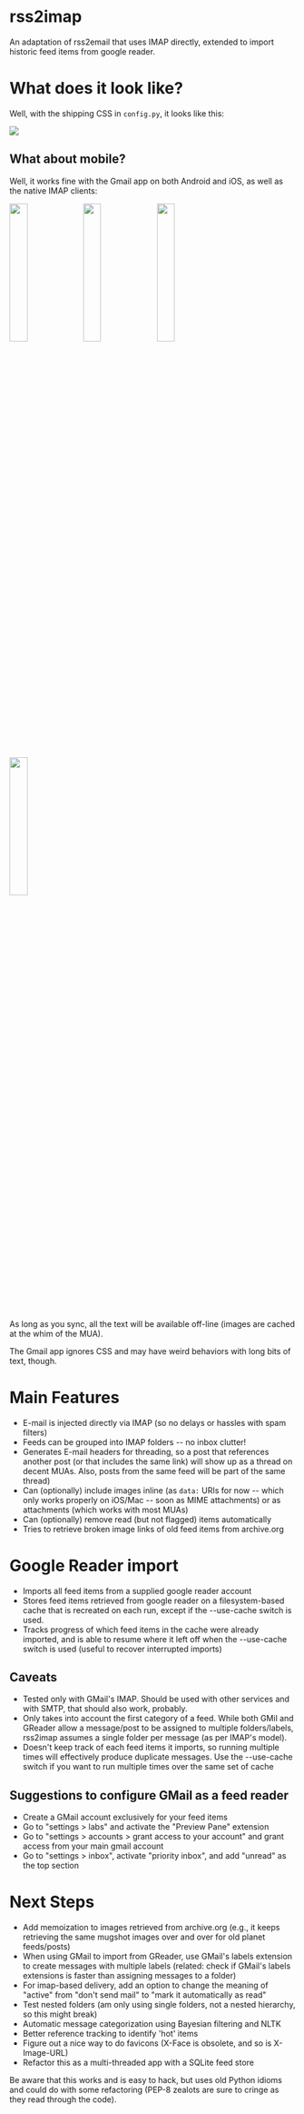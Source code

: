 rss2imap
========

An adaptation of rss2email that uses IMAP directly, extended to import historic feed items from google reader.

# What does it look like?

Well, with the shipping CSS in `config.py`, it looks like this:

<img src="https://raw.github.com/rcarmo/rss2email/screenshots/mail.app.1.jpg" style="max-width: 100%; height: auto;">

## What about mobile?

Well, it works fine with the Gmail app on both Android and iOS, as well as the native IMAP clients:

<img src="https://raw.github.com/rcarmo/rss2email/screenshots/gmail.ios.1.jpg" width="25%"> <img src="https://raw.github.com/rcarmo/rss2email/screenshots/mail.ios.1.jpg" width="25%"> <img src="https://raw.github.com/rcarmo/rss2email/screenshots/gmail.android.1.jpg" width="25%"> <img src="https://raw.github.com/rcarmo/rss2email/screenshots/mail.android.1.jpg" width="25%">

As long as you sync, all the text will be available off-line (images are cached at the whim of the MUA).

The Gmail app ignores CSS and may have weird behaviors with long bits of text, though.

# Main Features

* E-mail is injected directly via IMAP (so no delays or hassles with spam filters)
* Feeds can be grouped into IMAP folders -- no inbox clutter!
* Generates E-mail headers for threading, so a post that references another post (or that includes the same link) will show up as a thread on decent MUAs. Also, posts from the same feed will be part of the same thread)
* Can (optionally) include images inline (as `data:` URIs for now -- which only works properly on iOS/Mac -- soon as MIME attachments) or as attachments (which works with most MUAs)
* Can (optionally) remove read (but not flagged) items automatically
* Tries to retrieve broken image links of old feed items from archive.org

# Google Reader import

* Imports all feed items from a supplied google reader account
* Stores feed items retrieved from google reader on a filesystem-based cache that is recreated on each run, except if the --use-cache switch is used.
* Tracks progress of which feed items in the cache were already imported, and is able to resume where it left off when the --use-cache switch is used (useful to recover interrupted imports)

## Caveats

* Tested only with GMail's IMAP. Should be used with other services and with SMTP, that should also work, probably.
* Only takes into account the first category of a feed. While both GMil and GReader allow a message/post to be assigned to multiple folders/labels, rss2imap assumes a single folder per message (as per IMAP's model).
* Doesn't keep track of each feed items it imports, so running multiple times will effectively produce duplicate messages. Use the --use-cache switch if you want to run multiple times over the same set of cache

## Suggestions to configure GMail as a feed reader

* Create a GMail account exclusively for your feed items
* Go to "settings > labs" and activate the "Preview Pane" extension
* Go to "settings > accounts > grant access to your account" and grant access from your main gmail account
* Go to "settings > inbox", activate "priority inbox", and add "unread" as the top section

# Next Steps

* Add memoization to images retrieved from archive.org (e.g., it keeps retrieving the same mugshot images over and over for old planet feeds/posts)
* When using GMail to import from GReader, use GMail's labels extension to create messages with multiple labels (related: check if GMail's labels extensions is faster than assigning messages to a folder)
* For imap-based delivery, add an option to change the meaning of "active" from "don't send mail" to "mark it automatically as read"
* Test nested folders (am only using single folders, not a nested hierarchy, so this might break)
* Automatic message categorization using Bayesian filtering and NLTK
* Better reference tracking to identify 'hot' items
* Figure out a nice way to do favicons (X-Face is obsolete, and so is X-Image-URL)
* Refactor this as a multi-threaded app with a SQLite feed store

Be aware that this works and is easy to hack, but uses old Python idioms and could do with some refactoring (PEP-8 zealots are sure to cringe as they read through the code).
